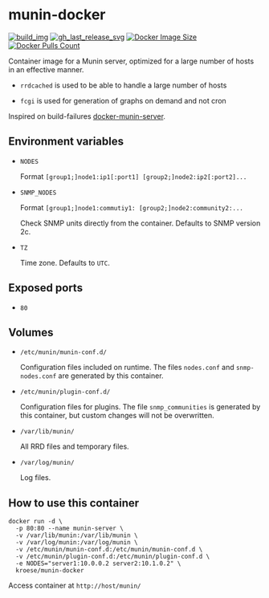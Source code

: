 munin-docker
=============

[![build_img]][build_url]
[![gh_last_release_svg]][munin-docker-hub]
[![Docker Image Size]][munin-docker-hub]
[![Docker Pulls Count]][munin-docker-hub]

[build_url]: https://github.com/kroese/munin-docker/
[munin-docker-hub]: https://hub.docker.com/r/kroese/munin-docker

[build_img]: https://github.com/kroese/munin-docker/actions/workflows/build.yml/badge.svg
[Docker Image Size]: https://img.shields.io/docker/image-size/kroese/munin-docker/latest
[Docker Pulls Count]: https://img.shields.io/docker/pulls/kroese/munin-docker.svg?style=flat
[gh_last_release_svg]: https://img.shields.io/docker/v/kroese/munin-docker?arch=amd64&sort=date

Container image for a Munin server, optimized for a large number of hosts in an effective manner.

* `rrdcached` is used to be able to handle a large number of hosts

* `fcgi` is used for generation of graphs on demand and not cron

Inspired on build-failures [docker-munin-server](https://github.com/build-failure/docker-munin-server).

## Environment variables

* `NODES`

    Format `[group1;]node1:ip1[:port1] [group2;]node2:ip2[:port2]...`

* `SNMP_NODES`

    Format `[group1;]node1:commutiy1: [group2;]node2:community2:...`

    Check SNMP units directly from the container. Defaults to SNMP version 2c.

* `TZ`

    Time zone. Defaults to `UTC`.

## Exposed ports

* `80`

## Volumes

* `/etc/munin/munin-conf.d/`

    Configuration files included on runtime. The files `nodes.conf` and `snmp-nodes.conf` are generated by this container.

* `/etc/munin/plugin-conf.d/`

    Configuration files for plugins. The file `snmp_communities` is generated by this container, but custom changes will not be overwritten.

* `/var/lib/munin/`

    All RRD files and temporary files.

* `/var/log/munin/`

    Log files.

## How to use this container

```
docker run -d \
  -p 80:80 --name munin-server \
  -v /var/lib/munin:/var/lib/munin \
  -v /var/log/munin:/var/log/munin \
  -v /etc/munin/munin-conf.d:/etc/munin/munin-conf.d \
  -v /etc/munin/plugin-conf.d:/etc/munin/plugin-conf.d \
  -e NODES="server1:10.0.0.2 server2:10.1.0.2" \
  kroese/munin-docker
```

Access container at `http://host/munin/`
